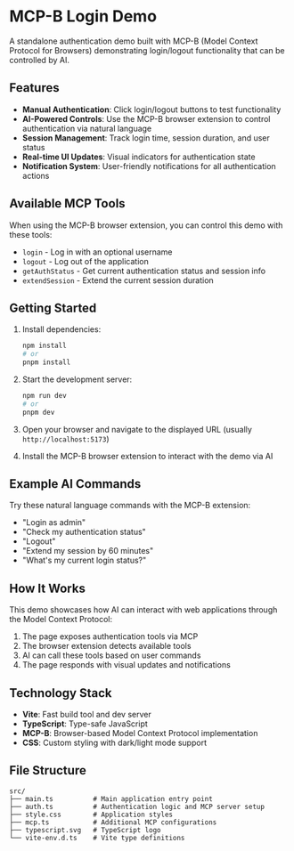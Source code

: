 # MCP-B Login Demo

A standalone authentication demo built with MCP-B (Model Context Protocol for Browsers) demonstrating login/logout functionality that can be controlled by AI.

## Features

- **Manual Authentication**: Click login/logout buttons to test functionality
- **AI-Powered Controls**: Use the MCP-B browser extension to control authentication via natural language
- **Session Management**: Track login time, session duration, and user status
- **Real-time UI Updates**: Visual indicators for authentication state
- **Notification System**: User-friendly notifications for all authentication actions

## Available MCP Tools

When using the MCP-B browser extension, you can control this demo with these tools:

- `login` - Log in with an optional username
- `logout` - Log out of the application  
- `getAuthStatus` - Get current authentication status and session info
- `extendSession` - Extend the current session duration

## Getting Started

1. Install dependencies:
   ```bash
   npm install
   # or
   pnpm install
   ```

2. Start the development server:
   ```bash
   npm run dev
   # or
   pnpm dev
   ```

3. Open your browser and navigate to the displayed URL (usually `http://localhost:5173`)

4. Install the MCP-B browser extension to interact with the demo via AI

## Example AI Commands

Try these natural language commands with the MCP-B extension:

- "Login as admin"
- "Check my authentication status"
- "Logout"
- "Extend my session by 60 minutes"
- "What's my current login status?"

## How It Works

This demo showcases how AI can interact with web applications through the Model Context Protocol:

1. The page exposes authentication tools via MCP
2. The browser extension detects available tools
3. AI can call these tools based on user commands
4. The page responds with visual updates and notifications

## Technology Stack

- **Vite**: Fast build tool and dev server
- **TypeScript**: Type-safe JavaScript
- **MCP-B**: Browser-based Model Context Protocol implementation
- **CSS**: Custom styling with dark/light mode support

## File Structure

```
src/
├── main.ts          # Main application entry point
├── auth.ts          # Authentication logic and MCP server setup
├── style.css        # Application styles
├── mcp.ts           # Additional MCP configurations
├── typescript.svg   # TypeScript logo
└── vite-env.d.ts    # Vite type definitions
```
